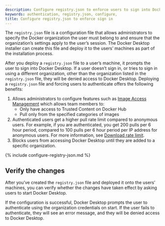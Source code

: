 ```yaml
---
description: Configure registry.json to enforce users to sign into Docker Desktop
keywords: authentication, registry.json, configure,
title: Configure registry.json to enforce sign in
---
```


The `registry.json` file is a configuration file that allows administrators to specify the Docker organization the user must belong to and ensure that the organization’s settings apply to the user’s session. The Docker Desktop installer can create this file and deploy it to the users’ machines as part of the installation process.

After you deploy a `registry.json` file to a user’s machine, it prompts the user to sign into Docker Desktop. If a user doesn’t sign in, or tries to sign in using a different organization, other than the organization listed in the `registry.json` file, they will be denied access to Docker Desktop.
Deploying a `registry.json` file and forcing users to authenticate offers the following benefits:

1. Allows administrators to configure features such as [Image Access Management](image-access-management.md) which allows team members to:
    - Only have access to Trusted Content on Docker Hub
    - Pull only from the specified categories of images
2. Authenticated users get a higher pull rate limit compared to anonymous users. For example, if you are authenticated, you get 200 pulls per 6 hour period, compared to 100 pulls per 6 hour period per IP address for anonymous users. For more information, see [Download rate limit](download-rate-limit.md).
3. Blocks users from accessing Docker Desktop until they are added to a specific organization.

{% include configure-registry-json.md %}

## Verify the changes

After you’ve created the `registry.json` file and deployed it onto the users’ machines, you can verify whether the changes have taken effect by asking users to start Docker Desktop.

If the configuration is successful, Docker Desktop prompts the user to authenticate using the organization credentials on start. If the user fails to authenticate, they will see an error message, and they will be denied access to Docker Desktop.
